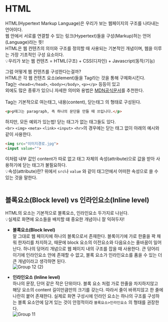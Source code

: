 # HTML
HTML(Hypertext Markup Language)은 우리가 보는 웹페이지의 구조를 나타내는 언어이다.<br>
웹 안에서 서로를 연결할 수 있는 링크(Hypertext)들을 구성(Markup)허는 언어(Language)라는 뜻! <br>
HTML은 웹 컨텐츠의 의미와 구조를 정의할 때 사용되는 기본적인 개념이며, 웹을 이루는 가장 기초적인 구성 요소이다. <br>
💡우리가 보는 웹 컨텐츠 = HTML(구조) + CSS(디자인) + Javascript(동작/기능) <br> 

그럼 어떻게 웹 컨텐츠를 구성한다는걸까? <br> 
HTML은 각 웹 컨텐츠 요소(element)들을 Tag라는 것을 통해 구체화시킨다. <br> 
Tag는 `<head></head>`, `<body></body>`, `<p></p>` 등등이 있고 <br> 
외에도 많은 종류가 있으니 자세한 의미와 용법은 [MDN공식문서](https://developer.mozilla.org/ko/docs/Web/HTML/Element)를 추천한다. <br> <br> 
Tag는 기본적으로 여는태그, 내용(content), 닫는태그 의 형태로 구성된다.
```html
<p>p태그는 paragraph, 즉 하나의 문단을 만들 때 쓰입니다.</p>
```
하지만, 모든 예외가 있는법! 닫는 태그가 없는 태그들도 있다. <br> 
`<br>` `<img>` `<meta>` `<link>` `<input>` `<hr>`의 경우에는 닫는 태그 없이 아래의 예시와 같이 사용한다. <br>
```html
<img src="이미지경로.jpg">
<input value="">
```
이처럼 내부 값인 content가 따로 없고 태그 자체의 속성(attribute)으로 값을 받아 사용하기에 닫는 태그가 불필요하다. <br>
💡속성(attribute)란? 위에서 `src`나 `value` 와 같이 태그안에서 어떠한 속성으로 쓸 수 있는 것을 말한다. <br><br>



## 블록요소(Block level) vs 인라인요소(Inline level)

HTML의 요소는 기본적으로 블록요소, 인라인요소 두가지로 나뉜다. <br>
💡실제로 화면에 요소들을 배치할 떄 중요한 개념이니 잘 익혀두자!
- <b>블록요소(Block level)</b><br>
말 그대로 웹 페이지에 하나의 블록으로서 존재한다. 블록이기에 가로 한줄을 꽉 채워 한자리를 차지하고, 때문에 block 요소의 이전요소와 다음요소는 줄바꿈이 일어난다. 하나의 덩어리 개념으로 웹 페이지 내의 구조를 잡을 때 사용한다. 큰 덩어리이기에 인라인요소 안에 존재할 수 없고, 블록 요소가 인라인요소를 품을 수 있는 더 큰 개념이라고 생각하면 된다. <br>
![Group 12 (2)](https://github.com/oching-choi/study-book/assets/102008712/4d707831-00ef-4953-bdeb-b6fccd0ccfa9)

- <b>인라인요소 (Inline level)</b><br>
하나의 문장, 단어 같은 작은 단위이다. 블록 요소 처럼 가로 한줄을 차지하지않고 해당 요소의 content 길이만큼만의 크기를 갖는다. 따라서 줄이 바뀌지않고 한 줄에 나란히 붙어 존재한다. 실제로 화면 구성시에 인라인 요소는 하나의 구조를 구성하는 블록 요소안에 담겨 있는 것이 안정적이라 `블록요소>인라인요소` 의 형태를 권장한다. <br>
![Group 11](https://github.com/oching-choi/study-book/assets/102008712/6eb63003-d120-4c1b-a389-ef746765fd33)<br>


 

